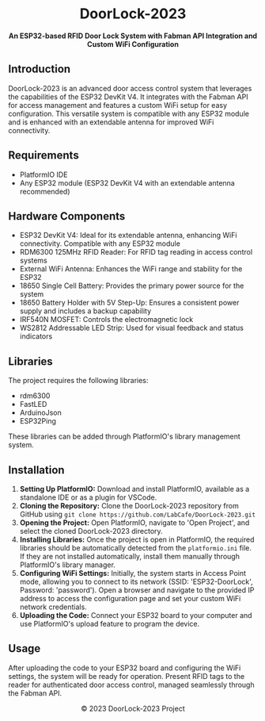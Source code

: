 <h1 align="center">DoorLock-2023</h1>

<p align="center">
  <strong>An ESP32-based RFID Door Lock System with Fabman API Integration and Custom WiFi Configuration</strong>
</p>

## Introduction
<p>DoorLock-2023 is an advanced door access control system that leverages the capabilities of the ESP32 DevKit V4. It integrates with the Fabman API for access management and features a custom WiFi setup for easy configuration. This versatile system is compatible with any ESP32 module and is enhanced with an extendable antenna for improved WiFi connectivity.</p>

## Requirements
<ul>
  <li>PlatformIO IDE</li>
  <li>Any ESP32 module (ESP32 DevKit V4 with an extendable antenna recommended)</li>
</ul>

## Hardware Components
<ul>
  <li>ESP32 DevKit V4: Ideal for its extendable antenna, enhancing WiFi connectivity. Compatible with any ESP32 module</li>
  <li>RDM6300 125MHz RFID Reader: For RFID tag reading in access control systems</li>
  <li>External WiFi Antenna: Enhances the WiFi range and stability for the ESP32</li>
  <li>18650 Single Cell Battery: Provides the primary power source for the system</li>
  <li>18650 Battery Holder with 5V Step-Up: Ensures a consistent power supply and includes a backup capability</li>
  <li>IRF540N MOSFET: Controls the electromagnetic lock</li>
  <li>WS2812 Addressable LED Strip: Used for visual feedback and status indicators</li>
</ul>

## Libraries
<p>The project requires the following libraries:</p>
<ul>
  <li>rdm6300</li>
  <li>FastLED</li>
  <li>ArduinoJson</li>
  <li>ESP32Ping</li>
</ul>
<p>These libraries can be added through PlatformIO's library management system.</p>

## Installation
<ol>
  <li><strong>Setting Up PlatformIO:</strong> Download and install PlatformIO, available as a standalone IDE or as a plugin for VSCode.</li>
  <li><strong>Cloning the Repository:</strong> Clone the DoorLock-2023 repository from GitHub using <code>git clone https://github.com/LabCafe/DoorLock-2023.git</code></li>
  <li><strong>Opening the Project:</strong> Open PlatformIO, navigate to 'Open Project', and select the cloned DoorLock-2023 directory.</li>
  <li><strong>Installing Libraries:</strong> Once the project is open in PlatformIO, the required libraries should be automatically detected from the <code>platformio.ini</code> file. If they are not installed automatically, install them manually through PlatformIO's library manager.</li>
  <li><strong>Configuring WiFi Settings:</strong> Initially, the system starts in Access Point mode, allowing you to connect to its network (SSID: 'ESP32-DoorLock', Password: 'password'). Open a browser and navigate to the provided IP address to access the configuration page and set your custom WiFi network credentials.</li>
  <li><strong>Uploading the Code:</strong> Connect your ESP32 board to your computer and use PlatformIO's upload feature to program the device.</li>
</ol>

## Usage
<p>After uploading the code to your ESP32 board and configuring the WiFi settings, the system will be ready for operation. Present RFID tags to the reader for authenticated door access control, managed seamlessly through the Fabman API.</p>

<footer>
  <p align="center">© 2023 DoorLock-2023 Project</p>
</footer>
